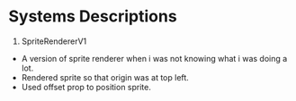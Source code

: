 # Systems Descriptions

1. SpriteRendererV1

- A version of sprite renderer when i was not knowing what i was doing a lot.
- Rendered sprite so that origin was at top left.
- Used offset prop to position sprite.
